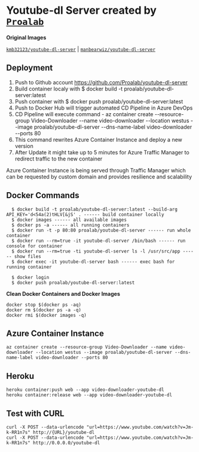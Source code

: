 # Youtube-dl Server created by [`Proalab`](proalab.com) 

**Original Images**

[`kmb32123/youtube-dl-server`](https://hub.docker.com/r/kmb32123/youtube-dl-server/) | 
[`manbearwiz/youtube-dl-server`](https://www.github.com/manbearwiz/youtube-dl-server)


Deployment
---

1. Push to Github account https://github.com/Proalab/youtube-dl-server
2. Build container localy with $ docker build -t proalab/youtube-dl-server:latest
3. Push container with $ docker push proalab/youtube-dl-server:latest
4. Push to Docker Hub will trigger automated CD Pipeline in Azure DevOps
5. CD Pipeline will execute command - az container create --resource-group Video-Downloader --name video-downloader --location westus --image proalab/youtube-dl-server --dns-name-label video-downloader --ports 80
6. This command rewrites Azure Container Instance and deploy a new version
7. After Update it might take up to 5 minutes for Azure Traffic Manager to redirect traffic to the new container

Azure Container Instance is being served through Traffic Manager which can be requested by custom domain and provides resilience and scalability


Docker Commands
---

```
  $ docker build -t proalab/youtube-dl-server:latest --build-arg API_KEY='d<54a(2)tHLV[&jS' . ------ build container locally
  $ docker images ------ all available images
  $ docker ps -a ------ all running containers
  $ docker run -t -p 80:80 proalab/youtube-dl-server ------ run whole container
  $ docker run --rm=true -it youtube-dl-server /bin/bash ------ run console for container
  $ docker run --rm=true -ti youtube-dl-server ls -l /usr/src/app ------ show files
  $ docker exec -it youtube-dl-server bash ------ exec bash for running container

  $ docker login
  $ docker push proalab/youtube-dl-server:latest
```

**Clean Docker Containers and Docker Images**

```
docker stop $(docker ps -aq)
docker rm $(docker ps -a -q)
docker rmi $(docker images -q)
```

Azure Container Instance
---

```
az container create --resource-group Video-Downloader --name video-downloader --location westus --image proalab/youtube-dl-server --dns-name-label video-downloader --ports 80
```

Heroku
---
```
heroku container:push web --app video-downloader-youtube-dl
heroku container:release web --app video-downloader-youtube-dl
```

Test with CURL
---

```
curl -X POST --data-urlencode "url=https://www.youtube.com/watch?v=Jm-k-RR1n7s" http://{URL}/youtube-dl
curl -X POST --data-urlencode "url=https://www.youtube.com/watch?v=Jm-k-RR1n7s" http://0.0.0.0/youtube-dl
```